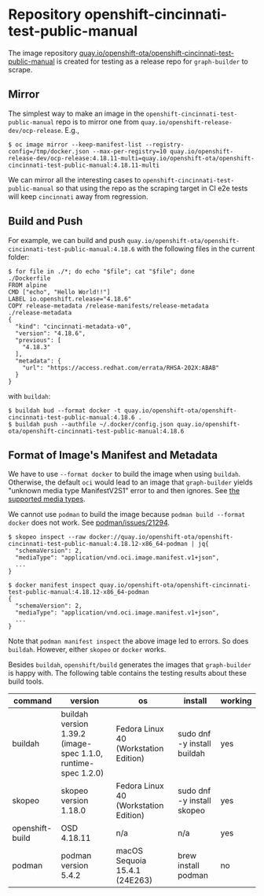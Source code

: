 # Repository openshift-cincinnati-test-public-manual

The image repository [quay.io/openshift-ota/openshift-cincinnati-test-public-manual](https://quay.io/repository/openshift-ota/openshift-cincinnati-test-public-manual?tab=tags) is created for testing as
a release repo for `graph-builder` to scrape. 

## Mirror

The simplest way to make an image in the `openshift-cincinnati-test-public-manual` repo is to mirror one from `quay.io/openshift-release-dev/ocp-release`. E.g.,

```console
$ oc image mirror --keep-manifest-list --registry-config=/tmp/docker.json --max-per-registry=10 quay.io/openshift-release-dev/ocp-release:4.18.11-multi=quay.io/openshift-ota/openshift-cincinnati-test-public-manual:4.18.11-multi
```

We can mirror all the interesting cases to `openshift-cincinnati-test-public-manual` so that using the repo as the scraping target in CI e2e tests will keep `cincinnati` away from regression.

## Build and Push

For example, we can build and push `quay.io/openshift-ota/openshift-cincinnati-test-public-manual:4.18.6` with the following files in the current folder:

```console
$ for file in ./*; do echo "$file"; cat "$file"; done
./Dockerfile
FROM alpine
CMD ["echo", "Hello World!!"]
LABEL io.openshift.release="4.18.6"
COPY release-metadata /release-manifests/release-metadata
./release-metadata
{
  "kind": "cincinnati-metadata-v0",
  "version": "4.18.6",
  "previous": [
    "4.18.3"
  ],
  "metadata": {
    "url": "https://access.redhat.com/errata/RHSA-202X:ABAB"
  }
}
```

with `buildah`:

```console
$ buildah bud --format docker -t quay.io/openshift-ota/openshift-cincinnati-test-public-manual:4.18.6 .
$ buildah push --authfile ~/.docker/config.json quay.io/openshift-ota/openshift-cincinnati-test-public-manual:4.18.6
```


## Format of Image's Manifest and Metadata

We have to use `--format docker` to build the image when using `buildah`. Otherwise, the default `oci` would lead to an image that `graph-builder` yields "unknown media type ManifestV2S1" error to and then ignores. See [the supported media types](https://github.com/camallo/dkregistry-rs/blob/3e242ee9e39646da6ff4a886e080085cc1810d37/src/v2/manifest/mod.rs#L74-L96).

We cannot use `podman` to build the image because `podman build --format docker` does not work. See [podman/issues/21294](https://github.com/containers/podman/issues/21294).

```console
$ skopeo inspect --raw docker://quay.io/openshift-ota/openshift-cincinnati-test-public-manual:4.18.12-x86_64-podman | jq{
  "schemaVersion": 2,
  "mediaType": "application/vnd.oci.image.manifest.v1+json",
  ...
}

$ docker manifest inspect quay.io/openshift-ota/openshift-cincinnati-test-public-manual:4.18.12-x86_64-podman
{
  "schemaVersion": 2,
  "mediaType": "application/vnd.oci.image.manifest.v1+json",
  ...
}
```

Note that `podman manifest inspect` the above image led to errors. So does `buildah`. However, either `skopeo` or `docker` works.

Besides `buildah`, `openshift/build` generates the images that `graph-builder` is happy with. The following table contains the testing results about these build tools.

| command         | version                                                       | os                                    | install                     | working |
|-----------------|---------------------------------------------------------------|---------------------------------------|-----------------------------|---------|
| buildah         | buildah version 1.39.2 (image-spec 1.1.0, runtime-spec 1.2.0) | Fedora Linux 40 (Workstation Edition) | sudo dnf -y install buildah | yes     |
| skopeo          | skopeo version 1.18.0                                         | Fedora Linux 40 (Workstation Edition) | sudo dnf -y install skopeo  | yes     |
| openshift-build | OSD 4.18.11                                                   | n/a                                   | n/a                         | yes     |
| podman          | podman version 5.4.2                                          | macOS Sequoia 15.4.1 (24E263)         | brew  install podman        | no      |

